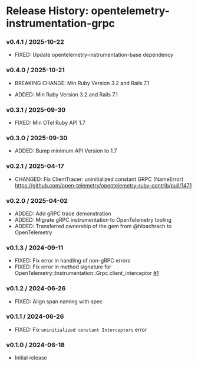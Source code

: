 # Release History: opentelemetry-instrumentation-grpc

### v0.4.1 / 2025-10-22

* FIXED: Update opentelemetry-instrumentation-base dependency

### v0.4.0 / 2025-10-21

* BREAKING CHANGE: Min Ruby Version 3.2 and Rails 7.1

* ADDED: Min Ruby Version 3.2 and Rails 7.1

### v0.3.1 / 2025-09-30

* FIXED: Min OTel Ruby API 1.7

### v0.3.0 / 2025-09-30

* ADDED: Bump minimum API Version to 1.7

### v0.2.1 / 2025-04-17

* CHANGED: Fix ClientTracer: uninitialized constant GRPC (NameError) https://github.com/open-telemetry/opentelemetry-ruby-contrib/pull/1471

### v0.2.0 / 2025-04-02

* ADDED: Add gRPC trace demonstration
* ADDED: Migrate gRPC instrumentation to OpenTelemetry tooling
* ADDED: Transferred ownership of the gem from @hibachrach to OpenTelemetry

### v0.1.3 / 2024-09-11

* FIXED: Fix error in handling of non-gRPC errors
* FIXED: Fix error in method signature for OpenTelemetry::Instrumentation::Grpc.client_interceptor [#1](https://github.com/hibachrach/opentelemetry-instrumentation-grpc/pull/1)

### v0.1.2 / 2024-06-26

* FIXED: Align span naming with spec

### v0.1.1 / 2024-06-26

* FIXED: Fix `uninitialized constant Interceptors` error

### v0.1.0 / 2024-06-18

* Initial release
